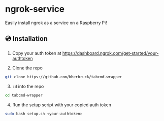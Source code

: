 # ngrok-service

Easily install ngrok as a service on a Raspberry Pi!

## 💿 Installation

1. Copy your auth token at https://dashboard.ngrok.com/get-started/your-authtoken

2. Clone the repo

```sh
git clone https://github.com/bherbruck/tabcmd-wrapper
```

3. `cd` into the repo

```sh
cd tabcmd-wrapper
```

4. Run the setup script with your copied auth token

```sh
sudo bash setup.sh <your-authtoken>
```
